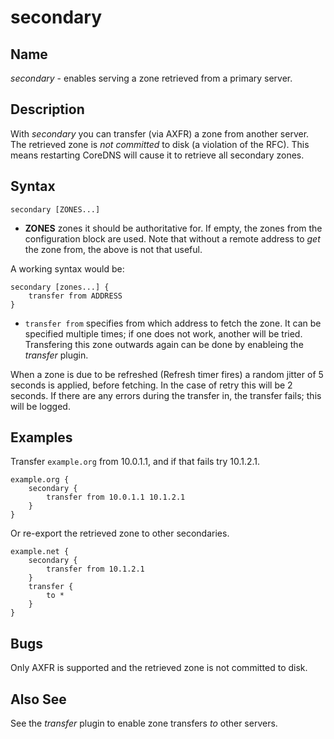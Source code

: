 # secondary

## Name

*secondary* - enables serving a zone retrieved from a primary server.

## Description

With *secondary* you can transfer (via AXFR) a zone from another server. The retrieved zone is
*not committed* to disk (a violation of the RFC). This means restarting CoreDNS will cause it to
retrieve all secondary zones.

## Syntax

~~~
secondary [ZONES...]
~~~

* **ZONES** zones it should be authoritative for. If empty, the zones from the configuration block
    are used. Note that without a remote address to *get* the zone from, the above is not that useful.

A working syntax would be:

~~~
secondary [zones...] {
    transfer from ADDRESS
}
~~~

* `transfer from` specifies from which address to fetch the zone. It can be specified multiple times;
    if one does not work, another will be tried. Transfering this zone outwards again can be done by
    enableing the *transfer* plugin.

When a zone is due to be refreshed (Refresh timer fires) a random jitter of 5 seconds is
applied, before fetching. In the case of retry this will be 2 seconds. If there are any errors
during the transfer in, the transfer fails; this will be logged.

## Examples

Transfer `example.org` from 10.0.1.1, and if that fails try 10.1.2.1.

~~~ corefile
example.org {
    secondary {
        transfer from 10.0.1.1 10.1.2.1
    }
}
~~~

Or re-export the retrieved zone to other secondaries.

~~~ corefile
example.net {
    secondary {
        transfer from 10.1.2.1
    }
    transfer {
        to *
    }
}
~~~

## Bugs

Only AXFR is supported and the retrieved zone is not committed to disk.

## Also See

See the *transfer* plugin to enable zone transfers _to_ other servers.
